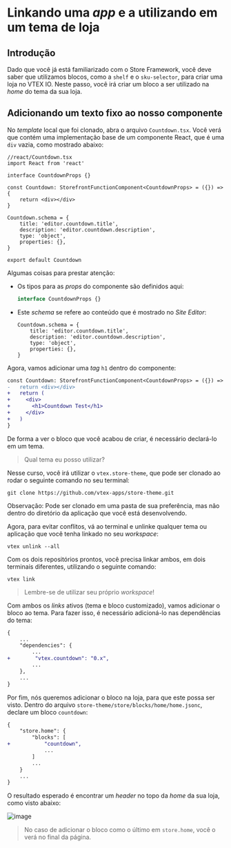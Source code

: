 # Linkando uma _app_ e a utilizando em um tema de loja

## Introdução

Dado que você já está familiarizado com o Store Framework, você deve saber que utilizamos blocos, como a `shelf` e o `sku-selector`, para criar uma loja no VTEX IO. Neste passo, você irá criar um bloco a ser utilizado na _home_ do tema da sua loja.

## Adicionando um texto fixo ao nosso componente

No _template_ local que foi clonado, abra o arquivo `Countdown.tsx`. Você verá que contém uma implementação base de um componente React, que é uma `div` vazia, como mostrado abaixo:

```tsx
//react/Countdown.tsx
import React from 'react'

interface CountdownProps {}

const Countdown: StorefrontFunctionComponent<CountdownProps> = ({}) => {
    return <div></div>
}

Countdown.schema = {
    title: 'editor.countdown.title',
    description: 'editor.countdown.description',
    type: 'object',
    properties: {},
}

export default Countdown
```

Algumas coisas para prestar atenção:

- Os tipos para as _props_ do componente são definidos aqui:

    ```ts
    interface CountdownProps {}
    ```

- Este _schema_ se refere ao conteúdo que é mostrado no _Site Editor_:

    ```tsx
    Countdown.schema = {
        title: 'editor.countdown.title',
        description: 'editor.countdown.description',
        type: 'object',
        properties: {},
    }
    ```

Agora, vamos adicionar uma _tag_ `h1` dentro do componente:

```diff
const Countdown: StorefrontFunctionComponent<CountdownProps> = ({}) => {
-   return <div></div>
+   return (
+     <div>
+       <h1>Countdown Test</h1>
+     </div>
+   )
}
```

De forma a ver o bloco que você acabou de criar, é necessário declará-lo em um tema.

> Qual tema eu posso utilizar?

Nesse curso, você irá utilizar o `vtex.store-theme`, que pode ser clonado ao rodar o seguinte comando no seu terminal:

```
git clone https://github.com/vtex-apps/store-theme.git
```

Observação: Pode ser clonado em uma pasta de sua preferência, mas não dentro do diretório da aplicação que você está desenvolvendo.

Agora, para evitar conflitos, vá ao terminal e unlinke qualquer tema ou aplicação que você tenha linkado no seu _workspace_:

```
vtex unlink --all
```

Com os dois repositórios prontos, você precisa linkar ambos, em dois terminais diferentes, utilizando o seguinte comando:
```
vtex link
```
> Lembre-se de utilizar seu próprio _workspace_!

Com ambos os _links_ ativos (tema e bloco customizado), vamos adicionar o bloco ao tema. Para fazer isso, é necessário adicioná-lo nas dependências do tema:

```diff
{
    ...
    "dependencies": {
        ...
+        "vtex.countdown": "0.x",
        ...
    },
    ...
}
```

Por fim, nós queremos adicionar o bloco na loja, para que este possa ser visto. Dentro do arquivo `store-theme/store/blocks/home/home.jsonc`, declare um bloco `countdown`: 
```diff
{
    "store.home": {
        "blocks": [
+           "countdown",
            ...
        ]
        ...
    }
    ...
}
```

O resultado esperado é encontrar um _header_ no topo da _home_ da sua loja, como visto abaixo:

![image](https://user-images.githubusercontent.com/19495917/80492927-0e0c8a00-893b-11ea-8a1d-aaad2874a014.png)

> No caso de adicionar o bloco como o último em `store.home`, você o verá no final da página.